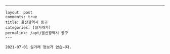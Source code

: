 ---
    layout: post
    comments: true
    title: 울산광역시 동구
    categories: [실거래가]
    permalink: /apt/울산광역시 동구
    ---

    2021-07-01 실거래 정보가 없습니다.

    